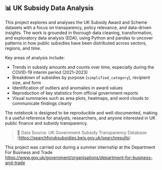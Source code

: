 ## 📊 UK Subsidy Data Analysis

This project explores and analyses the UK Subsidy Award and Scheme datasets with a focus on transparency, policy relevance, and data-driven insights. The work is grounded in thorough data cleaning, transformation, and exploratory data analysis (EDA), using Python and pandas to uncover patterns in how public subsidies have been distributed across sectors, regions, and time.

Key areas of analysis include:
- Trends in subsidy amounts and counts over time, especially during the COVID-19 interim period (2021–2023)
- Breakdown of subsidies by purpose (`simplified_category`), recipient size, and form
- Identification of outliers and anomalies in award values
- Reproduction of key statistics from official government reports
- Visual summaries such as area plots, heatmaps, and word clouds to communicate findings clearly

The notebook is designed to be reproducible and well-documented, making it a useful reference for analysts, researchers, and anyone interested in UK public finance and subsidy transparency.

> 📁 Data Source: UK Government Subsidy Transparency Database (https://searchforuksubsidies.beis.gov.uk/searchresults)

This project was carried out during a summer internship at the Department For Business and Trade https://www.gov.uk/government/organisations/department-for-business-and-trade
